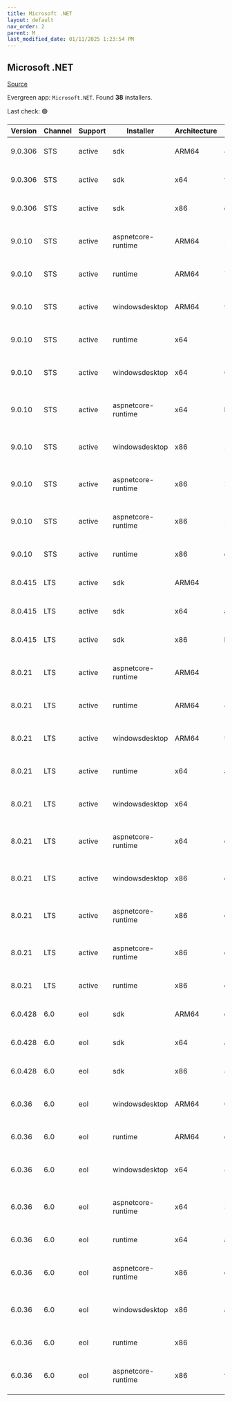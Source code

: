 ```yaml
---
title: Microsoft .NET
layout: default
nav_order: 2
parent: M
last_modified_date: 01/11/2025 1:23:54 PM
---
```


## Microsoft .NET

[Source](https://dotnet.microsoft.com/download/)

Evergreen app: `Microsoft.NET`. Found **38** installers.

Last check: 🟢

| Version | Channel | Support | Installer          | Architecture | Sha512                                                                                                                           | Type | URI                                                                                                                                                                                                                          |
| ------- | ------- | ------- | ------------------ | ------------ | -------------------------------------------------------------------------------------------------------------------------------- | ---- | ---------------------------------------------------------------------------------------------------------------------------------------------------------------------------------------------------------------------------- |
| 9.0.306 | STS     | active  | sdk                | ARM64        | 4f0df88b4553df0129de0303cd81e09660d1605b728735de8f7e8b5fe7d11a547e49c851e67d423ce26822d783501169269eb5218b5c38121bf233b708b5c526 | exe  | [https://builds.dotnet.microsoft.com/dotnet/Sdk/9.0.306/dotnet-sdk-9.0.306-win-arm64.exe](https://builds.dotnet.microsoft.com/dotnet/Sdk/9.0.306/dotnet-sdk-9.0.306-win-arm64.exe)                                           |
| 9.0.306 | STS     | active  | sdk                | x64          | f048ddf80c0aa88e713070e66a0009435ad9a5f444adbde6edf2b17f8da562d494a5c37cbabaf63ee3125fe1d2da735a397de9a38dd6ca638b8dc085adc01d4f | exe  | [https://builds.dotnet.microsoft.com/dotnet/Sdk/9.0.306/dotnet-sdk-9.0.306-win-x64.exe](https://builds.dotnet.microsoft.com/dotnet/Sdk/9.0.306/dotnet-sdk-9.0.306-win-x64.exe)                                               |
| 9.0.306 | STS     | active  | sdk                | x86          | dbd02545edd7dc01713badd906c4fe268220ec9662039e41d4bb34c46785023d02c53e29a9395a21fd1e95af66e8de5620c92fab9e7bc5b7d93faa18824a5769 | exe  | [https://builds.dotnet.microsoft.com/dotnet/Sdk/9.0.306/dotnet-sdk-9.0.306-win-x86.exe](https://builds.dotnet.microsoft.com/dotnet/Sdk/9.0.306/dotnet-sdk-9.0.306-win-x86.exe)                                               |
| 9.0.10  | STS     | active  | aspnetcore-runtime | ARM64        | 2128993d22b5e94c8c6cd61da34f44e6047e9b20ebded30c9263568e7b169bc82f944f41f8b553d5dacd525afb18f9f0a22b652cd720e0b96e8d143bc5dc429d | exe  | [https://builds.dotnet.microsoft.com/dotnet/aspnetcore/Runtime/9.0.10/aspnetcore-runtime-9.0.10-win-arm64.exe](https://builds.dotnet.microsoft.com/dotnet/aspnetcore/Runtime/9.0.10/aspnetcore-runtime-9.0.10-win-arm64.exe) |
| 9.0.10  | STS     | active  | runtime            | ARM64        | 78bf97912b047a48aa63a3b315f38ff6ac4f22de98e268464bcdbe32fff5ae939d05d258a78f290e4fc079b318bf13af5de3bed2dc8fb5c827a638c997a8ab0b | exe  | [https://builds.dotnet.microsoft.com/dotnet/Runtime/9.0.10/dotnet-runtime-9.0.10-win-arm64.exe](https://builds.dotnet.microsoft.com/dotnet/Runtime/9.0.10/dotnet-runtime-9.0.10-win-arm64.exe)                               |
| 9.0.10  | STS     | active  | windowsdesktop     | ARM64        | 989527e908d653047a59858383071ba9d949483b97af326c58b93a63b1be4d0f888b1dbb301aab9f5ab24a36f7c995754947d761698a04a3a70258ed49f0f48b | exe  | [https://builds.dotnet.microsoft.com/dotnet/WindowsDesktop/9.0.10/windowsdesktop-runtime-9.0.10-win-arm64.exe](https://builds.dotnet.microsoft.com/dotnet/WindowsDesktop/9.0.10/windowsdesktop-runtime-9.0.10-win-arm64.exe) |
| 9.0.10  | STS     | active  | runtime            | x64          | 1f13c54bb0ab36b0b8bd1c95eabc25ca613f9ccfde8b0cc7a47ad4a5a8b6c015096a12679466e578cfcb3eda7688d12f2ceb63256d7ca917f14fcbc6cb3a1e24 | exe  | [https://builds.dotnet.microsoft.com/dotnet/Runtime/9.0.10/dotnet-runtime-9.0.10-win-x64.exe](https://builds.dotnet.microsoft.com/dotnet/Runtime/9.0.10/dotnet-runtime-9.0.10-win-x64.exe)                                   |
| 9.0.10  | STS     | active  | windowsdesktop     | x64          | 0654c1368ba426bf63147c8376b1356981f6d3bf1cef925de7e510e78e6fdaa6b177c38b821e8ba5d04c8067a36f3ff887e8e91565b92d584158d770ca5bec11 | exe  | [https://builds.dotnet.microsoft.com/dotnet/WindowsDesktop/9.0.10/windowsdesktop-runtime-9.0.10-win-x64.exe](https://builds.dotnet.microsoft.com/dotnet/WindowsDesktop/9.0.10/windowsdesktop-runtime-9.0.10-win-x64.exe)     |
| 9.0.10  | STS     | active  | aspnetcore-runtime | x64          | b06d91981449a965713fbd997287cc650c0f8d8dac64ba3bb009a9450a6c96b1d870035d61120b428eddf6d62e5fc5d6d104863092167d0a85c3a1ffe4327317 | exe  | [https://builds.dotnet.microsoft.com/dotnet/aspnetcore/Runtime/9.0.10/aspnetcore-runtime-9.0.10-win-x64.exe](https://builds.dotnet.microsoft.com/dotnet/aspnetcore/Runtime/9.0.10/aspnetcore-runtime-9.0.10-win-x64.exe)     |
| 9.0.10  | STS     | active  | windowsdesktop     | x86          | 264dce3e0c7370a3d03513a050e7953c8a2b938ad1a588df0831ec0253334850f17c3c7bda11631f90bd6c316877656adfda7c572a84aed307f45b92844d09d9 | exe  | [https://builds.dotnet.microsoft.com/dotnet/WindowsDesktop/9.0.10/windowsdesktop-runtime-9.0.10-win-x86.exe](https://builds.dotnet.microsoft.com/dotnet/WindowsDesktop/9.0.10/windowsdesktop-runtime-9.0.10-win-x86.exe)     |
| 9.0.10  | STS     | active  | aspnetcore-runtime | x86          | 3c8915f96294767a4afd6c8a974c4590ee0f11568f4958b034df5d9757b83e7f7cd9a018b999e67a576dd78136b9aacd0d109f556cc691ca9323e987e93a8553 | exe  | [https://builds.dotnet.microsoft.com/dotnet/aspnetcore/Runtime/9.0.10/aspnetcore-runtime-9.0.10-win-x86.exe](https://builds.dotnet.microsoft.com/dotnet/aspnetcore/Runtime/9.0.10/aspnetcore-runtime-9.0.10-win-x86.exe)     |
| 9.0.10  | STS     | active  | aspnetcore-runtime | x86          | 2d475c605eb90716cb91f7c90a2ce759d8112cee15cd52cf0626f529cc293859fb3e9d50502729d2d87b04f78b069c8321bcfbb10ce6cf46a1eed7341b8cc583 | exe  | [https://builds.dotnet.microsoft.com/dotnet/aspnetcore/Runtime/9.0.10/dotnet-hosting-9.0.10-win.exe](https://builds.dotnet.microsoft.com/dotnet/aspnetcore/Runtime/9.0.10/dotnet-hosting-9.0.10-win.exe)                     |
| 9.0.10  | STS     | active  | runtime            | x86          | ce84072d81561ab0059e7b3406e8bdf72854232c17d8ba38d552b8b16aee843fe8d6eea17ded7675283b061e2fb3895db198183687b21f593372a81371817ffb | exe  | [https://builds.dotnet.microsoft.com/dotnet/Runtime/9.0.10/dotnet-runtime-9.0.10-win-x86.exe](https://builds.dotnet.microsoft.com/dotnet/Runtime/9.0.10/dotnet-runtime-9.0.10-win-x86.exe)                                   |
| 8.0.415 | LTS     | active  | sdk                | ARM64        | 5b520a0841caf5ff4a579cfa2d34a8905e256b9e4d25492d4674c415478716c32eaeb12edf255e6b97d1103252a42ade7d32a98e7ac4f15edb2da58dbc4db823 | exe  | [https://builds.dotnet.microsoft.com/dotnet/Sdk/8.0.415/dotnet-sdk-8.0.415-win-arm64.exe](https://builds.dotnet.microsoft.com/dotnet/Sdk/8.0.415/dotnet-sdk-8.0.415-win-arm64.exe)                                           |
| 8.0.415 | LTS     | active  | sdk                | x64          | ab9262b5a7609d000782e94b39679aa7f8afed5a8ce86fd8bc0f7f8f085f26755cbfd51018b83bccf10006a638f1b94db9e63d7e7422684b00e2e5879d105524 | exe  | [https://builds.dotnet.microsoft.com/dotnet/Sdk/8.0.415/dotnet-sdk-8.0.415-win-x64.exe](https://builds.dotnet.microsoft.com/dotnet/Sdk/8.0.415/dotnet-sdk-8.0.415-win-x64.exe)                                               |
| 8.0.415 | LTS     | active  | sdk                | x86          | b4606f51a971fdd684b6e52f4f98b891cb8704e1de1825d406f5894641ed6ae1778e0c3285225b8d7a01b172ae38e195cd780a07522ba6f9022a9355c5949bd5 | exe  | [https://builds.dotnet.microsoft.com/dotnet/Sdk/8.0.415/dotnet-sdk-8.0.415-win-x86.exe](https://builds.dotnet.microsoft.com/dotnet/Sdk/8.0.415/dotnet-sdk-8.0.415-win-x86.exe)                                               |
| 8.0.21  | LTS     | active  | aspnetcore-runtime | ARM64        | 113029c11e408ac15894667cdb8ba9832c970db441265692c85a3a8017b557e882fa88541719d3eea5defca4ca09cdc2da0cf6308153ca2a49846a9754f0ccdb | exe  | [https://builds.dotnet.microsoft.com/dotnet/aspnetcore/Runtime/8.0.21/aspnetcore-runtime-8.0.21-win-arm64.exe](https://builds.dotnet.microsoft.com/dotnet/aspnetcore/Runtime/8.0.21/aspnetcore-runtime-8.0.21-win-arm64.exe) |
| 8.0.21  | LTS     | active  | runtime            | ARM64        | 43d47f124f70475e4e72909a6df08ed076579706920d5f4296d6f95f42102657567b2c0a1b4f705302c6709fd0dba406a3cab7b40b8f9d268659d8e54efa2ba5 | exe  | [https://builds.dotnet.microsoft.com/dotnet/Runtime/8.0.21/dotnet-runtime-8.0.21-win-arm64.exe](https://builds.dotnet.microsoft.com/dotnet/Runtime/8.0.21/dotnet-runtime-8.0.21-win-arm64.exe)                               |
| 8.0.21  | LTS     | active  | windowsdesktop     | ARM64        | 92ce755b3fcba2ea9b09544af8f1b8ca50bc5939b95442ca1ebf27f6d25fd30b2a35c761113758983c67286c7d35d3ac4122f538b9ec8d474a9b1aa8a3542f84 | exe  | [https://builds.dotnet.microsoft.com/dotnet/WindowsDesktop/8.0.21/windowsdesktop-runtime-8.0.21-win-arm64.exe](https://builds.dotnet.microsoft.com/dotnet/WindowsDesktop/8.0.21/windowsdesktop-runtime-8.0.21-win-arm64.exe) |
| 8.0.21  | LTS     | active  | runtime            | x64          | a114d1066edc86e3ce07a1f1809354c070a98239d1c08266e09505ff313cc17a4b7046e2d169afad13e241ab0e725286a3a89f76d785f89cbcd1504f54680f45 | exe  | [https://builds.dotnet.microsoft.com/dotnet/Runtime/8.0.21/dotnet-runtime-8.0.21-win-x64.exe](https://builds.dotnet.microsoft.com/dotnet/Runtime/8.0.21/dotnet-runtime-8.0.21-win-x64.exe)                                   |
| 8.0.21  | LTS     | active  | windowsdesktop     | x64          | 10b837434f08ea2bae299fda5665e4e0539116d52b4101202a1e4255ad40474329d41a82bb3129ce44d61aaa49c92d0b6ae9cdfa04fee88e6239d26beff65775 | exe  | [https://builds.dotnet.microsoft.com/dotnet/WindowsDesktop/8.0.21/windowsdesktop-runtime-8.0.21-win-x64.exe](https://builds.dotnet.microsoft.com/dotnet/WindowsDesktop/8.0.21/windowsdesktop-runtime-8.0.21-win-x64.exe)     |
| 8.0.21  | LTS     | active  | aspnetcore-runtime | x64          | dab7e5625351a943039f76e19ebfa2a8ee84162ca7a566620f7283fc23c4b0254a037eb9136344067af97914cdcb75f5666484d66f3d2aca6c3b2b9bf8663edd | exe  | [https://builds.dotnet.microsoft.com/dotnet/aspnetcore/Runtime/8.0.21/aspnetcore-runtime-8.0.21-win-x64.exe](https://builds.dotnet.microsoft.com/dotnet/aspnetcore/Runtime/8.0.21/aspnetcore-runtime-8.0.21-win-x64.exe)     |
| 8.0.21  | LTS     | active  | windowsdesktop     | x86          | daede5bc81c596e3c8e065e43b20a4e5650d72bd480b989211b9433aad7d50cd9274c90c86c96b9e59e32807a0b2600e582cba2619617ae3384a675d1928ca46 | exe  | [https://builds.dotnet.microsoft.com/dotnet/WindowsDesktop/8.0.21/windowsdesktop-runtime-8.0.21-win-x86.exe](https://builds.dotnet.microsoft.com/dotnet/WindowsDesktop/8.0.21/windowsdesktop-runtime-8.0.21-win-x86.exe)     |
| 8.0.21  | LTS     | active  | aspnetcore-runtime | x86          | ebcf9a8c27c4adc37501babee754f771f43359a5cb800e5400c299db07827be238c5488fb2a61e58f508e60db6d52d521392365648ca47be9bab3d87b0cf4385 | exe  | [https://builds.dotnet.microsoft.com/dotnet/aspnetcore/Runtime/8.0.21/aspnetcore-runtime-8.0.21-win-x86.exe](https://builds.dotnet.microsoft.com/dotnet/aspnetcore/Runtime/8.0.21/aspnetcore-runtime-8.0.21-win-x86.exe)     |
| 8.0.21  | LTS     | active  | aspnetcore-runtime | x86          | c3cf79602925e0bd93bdd71f8d79fdd162d1ee6161330929fcf89b37c4c0225548aaa0361dc5d1176d4d5dcba0d50ddd17a0b99a54eb84fb80e64f55d73fa0ec | exe  | [https://builds.dotnet.microsoft.com/dotnet/aspnetcore/Runtime/8.0.21/dotnet-hosting-8.0.21-win.exe](https://builds.dotnet.microsoft.com/dotnet/aspnetcore/Runtime/8.0.21/dotnet-hosting-8.0.21-win.exe)                     |
| 8.0.21  | LTS     | active  | runtime            | x86          | c27f8d9065b21d61c22ab6fcc0268f44dc01c3bb5f247362a6302d36cd7ea32178522a49438273f669bd2cd13a6de4fbe573dd52b700cfe9f0c9f7afb7ab2505 | exe  | [https://builds.dotnet.microsoft.com/dotnet/Runtime/8.0.21/dotnet-runtime-8.0.21-win-x86.exe](https://builds.dotnet.microsoft.com/dotnet/Runtime/8.0.21/dotnet-runtime-8.0.21-win-x86.exe)                                   |
| 6.0.428 | 6.0     | eol     | sdk                | ARM64        | cbeea2c4406dddadf0cfcf71b08400d18ad7f732f7de9d0c3830eb1963dd844a25c9d1b143879e03ccb43ad79c560ef3978276381c8a098cc8530fbe7e8c7fbc | exe  | [https://builds.dotnet.microsoft.com/dotnet/Sdk/6.0.428/dotnet-sdk-6.0.428-win-arm64.exe](https://builds.dotnet.microsoft.com/dotnet/Sdk/6.0.428/dotnet-sdk-6.0.428-win-arm64.exe)                                           |
| 6.0.428 | 6.0     | eol     | sdk                | x64          | a6706b5c03187922e92fa9307b155255139546d081bf1623faff496035eb707440f13c21798aae06fe8fcfeadcfa046c8606dd452db92e5ed48e2005eb421842 | exe  | [https://builds.dotnet.microsoft.com/dotnet/Sdk/6.0.428/dotnet-sdk-6.0.428-win-x64.exe](https://builds.dotnet.microsoft.com/dotnet/Sdk/6.0.428/dotnet-sdk-6.0.428-win-x64.exe)                                               |
| 6.0.428 | 6.0     | eol     | sdk                | x86          | 873919c467377229cffc856a6ad14dde80bcc3d05546f7c8843e61f72e9b208fb88e26ec4591cbf9166c181608864dce685b445355ed14e573e0cba42ced8c7d | exe  | [https://builds.dotnet.microsoft.com/dotnet/Sdk/6.0.428/dotnet-sdk-6.0.428-win-x86.exe](https://builds.dotnet.microsoft.com/dotnet/Sdk/6.0.428/dotnet-sdk-6.0.428-win-x86.exe)                                               |
| 6.0.36  | 6.0     | eol     | windowsdesktop     | ARM64        | 0d5fd97a305960851ff8527a7db65fadae661411d7a9b6e8dd972180cffce7bfa1b842db2baf1b8affd1843d317a2d640ab465a5876177505a34c75aa4631d66 | exe  | [https://builds.dotnet.microsoft.com/dotnet/WindowsDesktop/6.0.36/windowsdesktop-runtime-6.0.36-win-arm64.exe](https://builds.dotnet.microsoft.com/dotnet/WindowsDesktop/6.0.36/windowsdesktop-runtime-6.0.36-win-arm64.exe) |
| 6.0.36  | 6.0     | eol     | runtime            | ARM64        | c30e4655a4548d2e27fa09711e085828775aa4fdcab0ba1b71923430342c49b54d91fe929d07ff15f777f86b7697d03bd666674f6745673d6b53aa2bb49d1228 | exe  | [https://builds.dotnet.microsoft.com/dotnet/Runtime/6.0.36/dotnet-runtime-6.0.36-win-arm64.exe](https://builds.dotnet.microsoft.com/dotnet/Runtime/6.0.36/dotnet-runtime-6.0.36-win-arm64.exe)                               |
| 6.0.36  | 6.0     | eol     | windowsdesktop     | x64          | 86fa63997e7e0dc6f3bf609e00880388dcf8d985c8f6417d07ebbbb1ecc957bf90214c8ff93f559a0e762b5626ba8c56c581f4d506aa4de7555f9792c2da254d | exe  | [https://builds.dotnet.microsoft.com/dotnet/WindowsDesktop/6.0.36/windowsdesktop-runtime-6.0.36-win-x64.exe](https://builds.dotnet.microsoft.com/dotnet/WindowsDesktop/6.0.36/windowsdesktop-runtime-6.0.36-win-x64.exe)     |
| 6.0.36  | 6.0     | eol     | aspnetcore-runtime | x64          | 339731656db435c1f1aa375f90537f7509a8129f9501fbdba16e85a120ea1c5cb0b193fff171dcb4d9744d5b6a5a0eea1d2128a28cbbf637a68e4c3422ffc53e | exe  | [https://builds.dotnet.microsoft.com/dotnet/aspnetcore/Runtime/6.0.36/aspnetcore-runtime-6.0.36-win-x64.exe](https://builds.dotnet.microsoft.com/dotnet/aspnetcore/Runtime/6.0.36/aspnetcore-runtime-6.0.36-win-x64.exe)     |
| 6.0.36  | 6.0     | eol     | runtime            | x64          | a8e493587d741dfc5ab3aeb548e8abae1bc180dfa28cc0aa4ddaf159bdd990644a97d5e987a17e25def1a41947938b0fabcfe35cf9d81df29b2619b54ec3a86c | exe  | [https://builds.dotnet.microsoft.com/dotnet/Runtime/6.0.36/dotnet-runtime-6.0.36-win-x64.exe](https://builds.dotnet.microsoft.com/dotnet/Runtime/6.0.36/dotnet-runtime-6.0.36-win-x64.exe)                                   |
| 6.0.36  | 6.0     | eol     | aspnetcore-runtime | x86          | dbd5029cdaa86ca5cf65e25a0e7ef1746150f90651ccfdccef1a8bf7e415524950273abd073c33c1865586e8b172852972a5d3b25cffaea5c2facd3a5e05512f | exe  | [https://builds.dotnet.microsoft.com/dotnet/aspnetcore/Runtime/6.0.36/aspnetcore-runtime-6.0.36-win-x86.exe](https://builds.dotnet.microsoft.com/dotnet/aspnetcore/Runtime/6.0.36/aspnetcore-runtime-6.0.36-win-x86.exe)     |
| 6.0.36  | 6.0     | eol     | windowsdesktop     | x86          | a18351aabfe1590e58af79e57ac2414254ba80cb7a1fef19545a6b8418575c735fc1dc164c3c7fed426c4698f099991487fa4f443bab93afd41d1563845fbcf4 | exe  | [https://builds.dotnet.microsoft.com/dotnet/WindowsDesktop/6.0.36/windowsdesktop-runtime-6.0.36-win-x86.exe](https://builds.dotnet.microsoft.com/dotnet/WindowsDesktop/6.0.36/windowsdesktop-runtime-6.0.36-win-x86.exe)     |
| 6.0.36  | 6.0     | eol     | runtime            | x86          | 53b3ad92bdb61478b3c96d85c6c54edfdb472da33c44f9d173ee309bbb92c67fd089c2cd10249c9562118876d033e0d55794eb98ef3641c1532bb5a42926a4a8 | exe  | [https://builds.dotnet.microsoft.com/dotnet/Runtime/6.0.36/dotnet-runtime-6.0.36-win-x86.exe](https://builds.dotnet.microsoft.com/dotnet/Runtime/6.0.36/dotnet-runtime-6.0.36-win-x86.exe)                                   |
| 6.0.36  | 6.0     | eol     | aspnetcore-runtime | x86          | f2d20a6dc4fd1d923d06838ad118ea5c2aecefdee0004af00db78f2e82a1046d0d8a7872c84d3f5e5a3802ab7d087148eb879c2ebe3fc3a81ca0f1c0f5d64690 | exe  | [https://builds.dotnet.microsoft.com/dotnet/aspnetcore/Runtime/6.0.36/dotnet-hosting-6.0.36-win.exe](https://builds.dotnet.microsoft.com/dotnet/aspnetcore/Runtime/6.0.36/dotnet-hosting-6.0.36-win.exe)                     |

